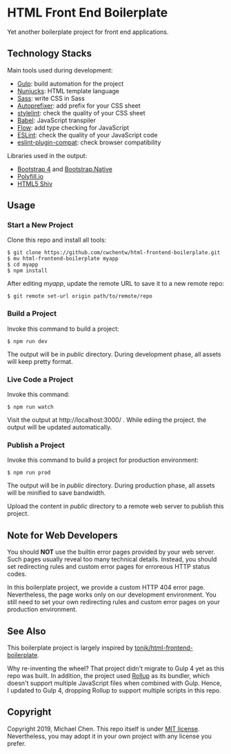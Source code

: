 # HTML Front End Boilerplate

Yet another boilerplate project for front end applications.

## Technology Stacks

Main tools used during development:

* [Gulp](https://gulpjs.com/): build automation for the project
* [Nunjucks](https://mozilla.github.io/nunjucks/): HTML template language
* [Sass](https://sass-lang.com/): write CSS in Sass
* [Autoprefixer](https://github.com/postcss/autoprefixer): add prefix for your CSS sheet
* [stylelint](https://stylelint.io/): check the quality of your CSS sheet
* [Babel](https://babeljs.io/): JavaScript transpiler
* [Flow](https://flow.org/en/): add type checking for JavaScript
* [ESLint](https://eslint.org/): check the quality of your JavaScript code
* [eslint-plugin-compat](https://github.com/amilajack/eslint-plugin-compat): check browser compatibility

Libraries used in the output:

* [Bootstrap 4](https://getbootstrap.com/) and [Bootstrap.Native](http://thednp.github.io/bootstrap.native/)
* [Polyfill.io](https://polyfill.io/v3/)
* [HTML5 Shiv](https://github.com/aFarkas/html5shiv/)

## Usage

### Start a New Project

Clone this repo and install all tools:

```
$ git clone https://github.com/cwchentw/html-frontend-boilerplate.git
$ mv html-frontend-boilerplate myapp
$ cd myapp
$ npm install
```

After editing *myapp*, update the remote URL to save it to a new remote repo:

```
$ git remote set-url origin path/to/remote/repo
```

### Build a Project

Invoke this command to build a project:

```
$ npm run dev
```

The output will be in *public* directory. During development phase, all assets will keep pretty format.

### Live Code a Project

Invoke this command:

```
$ npm run watch
```

Visit the output at http://localhost:3000/ . While ediing the project. the output will be updated automatically.

### Publish a Project

Invoke this command to build a project for production environment:

```
$ npm run prod
```

The output will be in *public* directory. During production phase, all assets will be minified to save bandwidth.

Upload the content in *public* directory to a remote web server to publish this project.

## Note for Web Developers

You should **NOT** use the builtin error pages provided by your web server. Such pages usually reveal too many technical details. Instead, you should set redirecting rules and custom error pages for erroreous HTTP status codes.

In this boilerplate project, we provide a custom HTTP 404 error page. Nevertheless, the page works only on our development environment. You still need to set your own redirecting rules and custom error pages on your production environment.

## See Also

This boilerplate project is largely inspired by [tonik/html-frontend-boilerplate](https://github.com/tonik/html-frontend-boilerplate).

Why re-inventing the wheel? That project didn't migrate to Gulp 4 yet as this repo was built. In addition, the project used [Rollup](https://rollupjs.org/guide/en/) as its bundler, which doesn't support multiple JavaScript files when combined with Gulp. Hence, I updated to Gulp 4, dropping Rollup to support multiple scripts in this repo.

## Copyright

Copyright 2019, Michael Chen. This repo itself is under [MIT license](http://opensource.org/licenses/MIT). Nevertheless, you may adopt it in your own project with any license you prefer.
